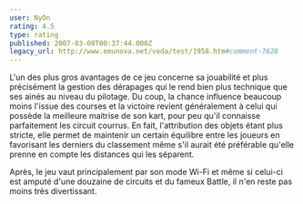 ```yaml
---
user: NyOn
rating: 4.5
type: rating
published: 2007-03-08T00:37:44.000Z
legacy_url: http://www.emunova.net/veda/test/1958.htm#comment-7628
---
```

L'un des plus gros avantages de ce jeu concerne sa jouabilité et plus précisément la gestion des dérapages qui le rend bien plus technique que ses ainés au niveau du pilotage.
Du coup, la chance influence beaucoup moins l'issue des courses et la victoire revient généralement à celui qui possède la meilleure maitrise de son kart, pour peu qu'il connaisse parfaitement les circuit courrus.
En fait, l'attribution des objets étant plus stricte, elle permet de maintenir un certain équilibre entre les joueurs en favorisant les derniers du classement même s'il aurait été préférable qu'elle prenne en compte les distances qui les séparent.

Après, le jeu vaut principalement par son mode Wi-Fi et même si celui-ci est amputé d'une douzaine de circuits et du fameux Battle, il n'en reste pas moins très divertissant.